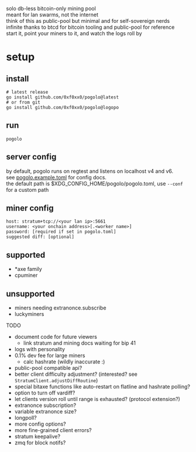 solo db-less bitcoin-only mining pool  
meant for lan swarms, not the internet  
think of this as public-pool but minimal and for self-sovereign nerds  
infinite thanks to btcd for bitcoin tooling and public-pool for reference  
start it, point your miners to it, and watch the logs roll by

# setup
## install
```
# latest release
go install github.com/0xf0xx0/pogolo@latest
# or from git
go install github.com/0xf0xx0/pogolo@logopo
```

## run
```
pogolo
```

## server config
by default, pogolo runs on regtest and listens on localhost v4 and v6.  
see [pogolo.example.toml](./pogolo.example.toml) for config docs.  
the default path is $XDG_CONFIG_HOME/pogolo/pogolo.toml, use `--conf` for a custom path

## miner config
```
host: stratum+tcp://<your lan ip>:5661
username: <your onchain address>[.<worker name>]
password: [required if set in pogolo.toml]
suggested diff: [optional]
```

## supported
- *axe family
- cpuminer
## unsupported
- miners needing extranonce.subscribe
- luckyminers

TODO
- document code for future viewers
    - link stratum and mining docs
        waiting for bip 41
- logs with personality
- 0.1% dev fee for large miners
    - calc hashrate (wildly inaccurate :\)
- public-pool compatible api?
- better client difficulty adjustment? (interested? see `StratumClient.adjustDiffRoutine`)
- special bitaxe functions like auto-restart on flatline and hashrate polling?
- option to turn off vardiff?
- let clients version roll until range is exhausted? (protocol extension?)
- extranonce subscription?
- variable extranonce size?
- longpoll?
- more config options?
- more fine-grained client errors?
- stratum keepalive?
- zmq for block notifs?
